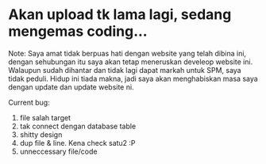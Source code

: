 # Akan upload tk lama lagi, sedang mengemas coding...





Note:
Saya amat tidak berpuas hati dengan website yang telah dibina ini, dengan sehubungan itu saya akan tetap meneruskan develeop website ini. Walaupun sudah dihantar dan tidak lagi dapat markah untuk SPM, saya tidak peduli. Hidup ini tiada makna, jadi saya akan menghabiskan masa saya dengan update dan update website ni.


Current bug:
1. file salah target
2. tak connect dengan database table
3. shitty design
4. dup file & line. Kena check satu2 :P
5. unneccessary file/code
